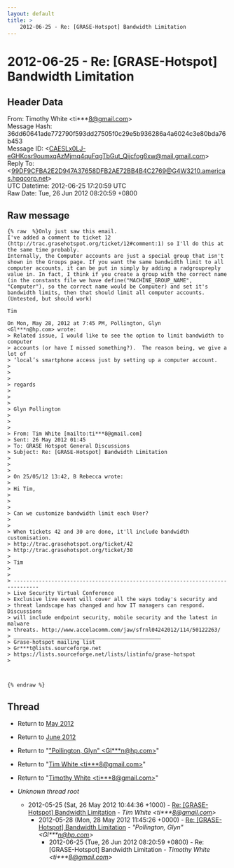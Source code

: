 ```yaml
---
layout: default
title: >
    2012-06-25 - Re: [GRASE-Hotspot] Bandwidth Limitation
---
```


# 2012-06-25 - Re: [GRASE-Hotspot] Bandwidth Limitation

## Header Data

From: Timothy White \<ti***8@gmail.com\><br>
Message Hash: 36dd60641ade772790f593dd27505f0c29e5b936286a4a6024c3e80bda76b453<br>
Message ID: \<CAESLx0LJ-eGHKosr9oumxqAzMjmq4quFqgTbGut_Qjjcfog6xw@mail.gmail.com\><br>
Reply To: \<99DF9CFBA2E2D947A37658DFB2AE72BB4B4C2769@G4W3210.americas.hpqcorp.net\><br>
UTC Datetime: 2012-06-25 17:20:59 UTC<br>
Raw Date: Tue, 26 Jun 2012 08:20:59 +0800<br>

## Raw message

```
{% raw  %}Only just saw this email.
I've added a comment to ticket 12
(http://trac.grasehotspot.org/ticket/12#comment:1) so I'll do this at
the same time probably.
Internally, the Computer accounts are just a special group that isn't
shown in the Groups page. If you want the same bandwidth limit to all
computer accounts, it can be put in simply by adding a radgroupreply
value in. In fact, I think if you create a group with the correct name
(in the constants file we have define("MACHINE_GROUP_NAME",
"Computer"), so the correct name would be Computer) and set it's
bandwidth limits, then that should limit all computer accounts.
(Untested, but should work)

Tim

On Mon, May 28, 2012 at 7:45 PM, Pollington, Glyn
<Gl***n@hp.com> wrote:
> Related issue, I would like to see the option to limit bandwidth to computer
> accounts (or have I missed something?).  The reason being, we give a lot of
> ‘local’s smartphone access just by setting up a computer account.
>
>
>
> regards
>
>
>
> Glyn Pollington
>
>
>
> From: Tim White [mailto:ti***8@gmail.com]
> Sent: 26 May 2012 01:45
> To: GRASE Hotspot General Discussions
> Subject: Re: [GRASE-Hotspot] Bandwidth Limitation
>
>
>
> On 25/05/12 13:42, B Rebecca wrote:
>
> Hi Tim,
>
>
>
> Can we customize bandwidth limit each User?
>
>
> When tickets 42 and 30 are done, it'll include bandwidth customisation.
> http://trac.grasehotspot.org/ticket/42
> http://trac.grasehotspot.org/ticket/30
>
> Tim
>
>
> ------------------------------------------------------------------------------
> Live Security Virtual Conference
> Exclusive live event will cover all the ways today's security and
> threat landscape has changed and how IT managers can respond. Discussions
> will include endpoint security, mobile security and the latest in malware
> threats. http://www.accelacomm.com/jaw/sfrnl04242012/114/50122263/
> _______________________________________________
> Grase-hotspot mailing list
> Gr***t@lists.sourceforge.net
> https://lists.sourceforge.net/lists/listinfo/grase-hotspot
>



{% endraw %}
```

## Thread

+ Return to [May 2012](/archive/2012/05)
+ Return to [June 2012](/archive/2012/06)

+ Return to "["Pollington, Glyn" <Gl***n<span>@</span>hp.com>](/authors/gl___n_at_hp_com)"
+ Return to "[Tim White <ti***8<span>@</span>gmail.com>](/authors/ti___8_at_gmail_com)"
+ Return to "[Timothy White <ti***8<span>@</span>gmail.com>](/authors/ti___8_at_gmail_com)"

+ _Unknown thread root_
  + 2012-05-25 (Sat, 26 May 2012 10:44:36 +1000) - [Re: [GRASE-Hotspot] Bandwidth Limitation](/archive/2012/05/1fccc669c27a37a51d20826ff7df0b2ca5ac64b4e4a3bd27488a3671ac02e088) - _Tim White \<ti***8@gmail.com\>_
    + 2012-05-28 (Mon, 28 May 2012 11:45:26 +0000) - [Re: [GRASE-Hotspot] Bandwidth Limitation](/archive/2012/05/f2c214a9468b62c42f5404a3db8673c023163ea6d21322b702fd9c87565bc1b5) - _"Pollington, Glyn" \<Gl***n@hp.com\>_
      + 2012-06-25 (Tue, 26 Jun 2012 08:20:59 +0800) - Re: [GRASE-Hotspot] Bandwidth Limitation - _Timothy White \<ti***8@gmail.com\>_

